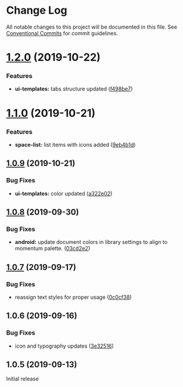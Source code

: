 # Change Log

All notable changes to this project will be documented in this file.
See [Conventional Commits](https://conventionalcommits.org) for commit guidelines.

# [1.2.0](https://github.com/momentum-design/momentum-design-kit/compare/@momentum-ui/android-sketch-kit@1.1.0...@momentum-ui/android-sketch-kit@1.2.0) (2019-10-22)


### Features

* **ui-templates:** tabs structure updated ([f498be7](https://github.com/momentum-design/momentum-design-kit/commit/f498be7))





# [1.1.0](https://github.com/momentum-design/momentum-design-kit/compare/@momentum-ui/android-sketch-kit@1.0.9...@momentum-ui/android-sketch-kit@1.1.0) (2019-10-21)


### Features

* **space-list:** list items with icons added ([9eb4b1d](https://github.com/momentum-design/momentum-design-kit/commit/9eb4b1d))





## [1.0.9](https://github.com/momentum-design/momentum-design-kit/compare/@momentum-ui/android-sketch-kit@1.0.8...@momentum-ui/android-sketch-kit@1.0.9) (2019-10-21)


### Bug Fixes

* **ui-templates:** color updated ([a322e02](https://github.com/momentum-design/momentum-design-kit/commit/a322e02))





## [1.0.8](https://github.com/momentum-design/momentum-design-kit/compare/@momentum-ui/android-sketch-kit@1.0.7...@momentum-ui/android-sketch-kit@1.0.8) (2019-09-30)


### Bug Fixes

* **android:** update document colors in library settings to align to momentum palette. ([03cd2e2](https://github.com/momentum-design/momentum-design-kit/commit/03cd2e2))





## [1.0.7](https://github.com/momentum-design/momentum-design-kit/compare/@momentum-ui/android-sketch-kit@1.0.6...@momentum-ui/android-sketch-kit@1.0.7) (2019-09-17)


### Bug Fixes

* reassign text styles for proper usage ([0c0cf38](https://github.com/momentum-design/momentum-design-kit/commit/0c0cf38))





## 1.0.6 (2019-09-16)


### Bug Fixes

* icon and typography updates ([3e32516](https://github.com/momentum-design/momentum-design-kit/commit/3e32516))





## 1.0.5 (2019-09-13)

Initial release
